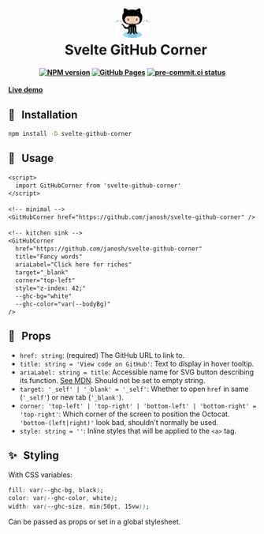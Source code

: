 <h1 align="center">
  <img src="https://raw.githubusercontent.com/janosh/svelte-github-corner/main/static/favicon.svg" alt="Octocat" height=60>
  <br>&ensp;Svelte GitHub Corner
</h1>

<h4 align="center">

[![NPM version](https://img.shields.io/npm/v/svelte-github-corner?color=blue&logo=NPM)](https://npmjs.com/package/svelte-github-corner)
[![GitHub Pages](https://github.com/janosh/svelte-github-corner/actions/workflows/gh-pages.yml/badge.svg)](https://github.com/janosh/svelte-github-corner/actions/workflows/gh-pages.yml)
[![pre-commit.ci status](https://results.pre-commit.ci/badge/github/janosh/svelte-github-corner/main.svg)](https://results.pre-commit.ci/latest/github/janosh/svelte-github-corner/main)

</h4>

<strong class="hide-in-docs">

[Live demo](https://github-corner.janosh.dev)
</strong>

## 🔨 &thinsp; Installation

```sh
npm install -D svelte-github-corner
```

## 📙 &thinsp; Usage

```svelte
<script>
  import GitHubCorner from 'svelte-github-corner'
</script>

<!-- minimal -->
<GitHubCorner href="https://github.com/janosh/svelte-github-corner" />

<!-- kitchen sink -->
<GitHubCorner
  href="https://github.com/janosh/svelte-github-corner"
  title="Fancy words"
  ariaLabel="Click here for riches"
  target="_blank"
  corner="top-left"
  style="z-index: 42;"
  --ghc-bg="white"
  --ghc-color="var(--bodyBg)"
/>
```

## 🔣 &thinsp; Props

- `href: string`: (required) The GitHub URL to link to.
- `title: string = 'View code on GitHub'`: Text to display in hover tooltip.
- `ariaLabel: string = title`: Accessible name for SVG button describing its function. [See MDN](https://developer.mozilla.org/docs/Web/Accessibility/ARIA/Attributes/aria-label). Should not be set to empty string.
- `target: '_self' | '_blank' = '_self'`: Whether to open `href` in same (`'_self'`) or new tab (`'_blank'`).
- `corner: 'top-left' | 'top-right' | 'bottom-left' | 'bottom-right' = 'top-right'`: Which corner of the screen to position the Octocat. `'bottom-(left|right)'` look bad, shouldn't normally be used.
- `style: string = ''`: Inline styles that will be applied to the `<a>` tag.

## ✨ &thinsp; Styling

With CSS variables:

```css
fill: var(--ghc-bg, black);
color: var(--ghc-color, white);
width: var(--ghc-size, min(50pt, 15vw));
```

Can be passed as props or set in a global stylesheet.
